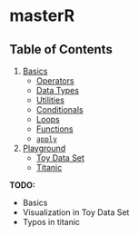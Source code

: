 # masterR

## Table of Contents

1. [Basics](../base/)
    * [Operators](../base/operators.md)
    * [Data Types](../base/types.md)
    * [Utilities](../base/utils.md)
    * [Conditionals](../base/cond.md)
    * [Loops](../base/loops.md)
    * [Functions](../base/fun.md)
    * [`apply`](../base/apply.md)
2. [Playground](../blob/master/playground/)
    * [Toy Data Set](../playground/toy_data/)
    * [Titanic](../playground/titanic/)

__TODO:__

* Basics
* Visualization in Toy Data Set
* Typos in titanic
